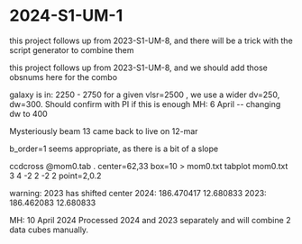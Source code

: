 # 2024-S1-UM-1


this project follows up from 2023-S1-UM-8, and there will be a trick
with the script generator to combine them

this project follows up from 2023-S1-UM-8, and we should add those obsnums here for the combo

galaxy is in: 2250 - 2750   for a given vlsr=2500 , we use a wider dv=250, dw=300. Should confirm with PI if this is enough
MH: 6 April -- changing dw to 400

Mysteriously beam 13 came back to live on 12-mar

b_order=1 seems appropriate, as there is a bit of a slope


ccdcross  @mom0.tab . center=62,33 box=10  > mom0.txt
tabplot mom0.txt 3 4 -2 2 -2 2 point=2,0.2

warning:    2023 has shifted center
2024: 186.470417 12.680833
2023: 186.462083 12.680833 


MH: 10 April 2024
Processed 2024 and 2023 separately and will combine 2 data cubes manually. 
